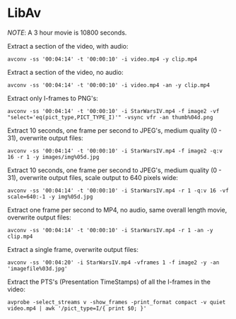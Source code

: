 # LibAv

_NOTE_: A 3 hour movie is 10800 seconds.

Extract a section of the video, with audio:

    avconv -ss '00:04:14' -t '00:00:10' -i video.mp4 -y clip.mp4

Extract a section of the video, no audio:

    avconv -ss '00:04:14' -t '00:00:10' -i video.mp4 -an -y clip.mp4

Extract only I-frames to PNG's:
	
	avconv -ss '00:04:14' -t '00:00:10' -i StarWarsIV.mp4 -f image2 -vf "select='eq(pict_type,PICT_TYPE_I)'" -vsync vfr -an thumb%04d.png

Extract 10 seconds, one frame per second to JPEG's, medium quality (0 - 31), overwrite output files:
    
    avconv -ss '00:04:14' -t '00:00:10' -i StarWarsIV.mp4 -f image2 -q:v 16 -r 1 -y images/img%05d.jpg

Extract 10 seconds, one frame per second to JPEG's, medium quality (0 - 31), overwrite output files, scale output to 640 pixels wide:
    
    avconv -ss '00:04:14' -t '00:00:10' -i StarWarsIV.mp4 -r 1 -q:v 16 -vf scale=640:-1 -y img%05d.jpg

Extract one frame per second to MP4, no audio, same overall length movie, overwrite output files:
	
	avconv -ss '00:04:14' -t '00:00:10' -i StarWarsIV.mp4 -r 1 -an -y clip.mp4

Extract a single frame, overwrite output files:

	avconv -ss '00:04:20' -i StarWarsIV.mp4 -vframes 1 -f image2 -y -an 'imagefile%03d.jpg'

Extract the PTS's (Presentation TimeStamps) of all the I-frames in the video:

    avprobe -select_streams v -show_frames -print_format compact -v quiet video.mp4 | awk '/pict_type=I/{ print $0; }'
